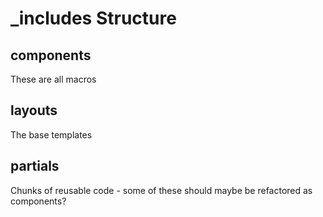 # _includes Structure

## components

These are all macros

## layouts

The base templates

## partials

Chunks of reusable code - some of these should maybe be refactored as components?
